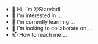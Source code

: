- 👋 Hi, I’m @Starvladi
- 👀 I’m interested in ...
- 🌱 I’m currently learning ...
- 💞️ I’m looking to collaborate on ...
- 📫 How to reach me ...

<!---
Starvladi/Starvladi is a ✨ special ✨ repository because its `README.md` (this file) appears on your GitHub profile.
You can click the Preview link to take a look at your changes.
--->
